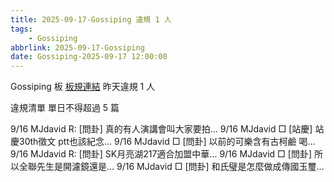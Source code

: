```yaml
---
title: 2025-09-17-Gossiping 違規 1 人
tags:
    - Gossiping
abbrlink: 2025-09-17-Gossiping
date: Gossiping-2025-09-17 12:00:00
---
```

Gossiping 板 [板規連結](https://www.ptt.cc/bbs/Gossiping/M.1637425085.A.07D.html)
昨天違規 1 人
<!-- more -->

違規清單
單日不得超過 5 篇

9/16 MJdavid R: [問卦] 真的有人演講會叫大家要拍…
9/16 MJdavid □ [站慶] 站慶30th徵文 ptt也該紀念…
9/16 MJdavid □ [問卦] 以前的可樂含有古柯鹼 喝…
9/16 MJdavid R: [問卦] SK月亮湖217適合加盟中華…
9/16 MJdavid □ [問卦] 所以全聯先生是開濾鏡還是…
9/16 MJdavid □ [問卦] 和氏璧是怎麼做成傳國玉璽…